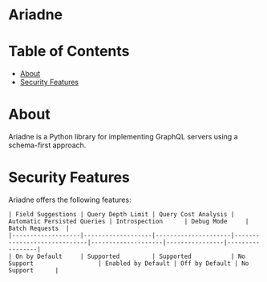 # Ariadne

# Table of Contents
* [About](#About)
* [Security Features](#Security-Features)

# About
Ariadne is a Python library for implementing GraphQL servers using a schema-first approach.

# Security Features
Ariadne offers the following features:

```
| Field Suggestions | Query Depth Limit | Query Cost Analysis | Automatic Persisted Queries | Introspection      | Debug Mode     | Batch Requests  |
|-------------------|-------------------|---------------------|-----------------------------|--------------------|----------------|-----------------|
| On by Default     | Supported         | Supported           | No Support                  | Enabled by Default | Off by Default | No Support      |
```